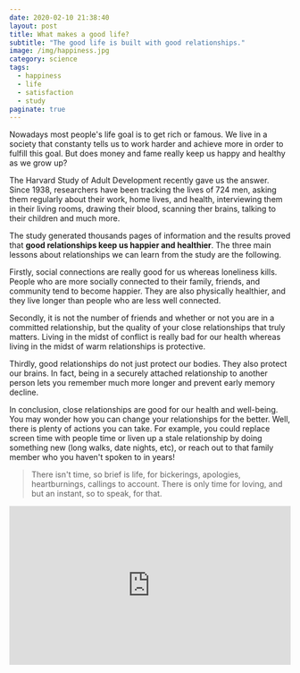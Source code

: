 ```yaml
---
date: 2020-02-10 21:38:40
layout: post
title: What makes a good life?
subtitle: "The good life is built with good relationships."
image: /img/happiness.jpg
category: science
tags:
  - happiness
  - life
  - satisfaction
  - study
paginate: true
---
```


Nowadays most people's life goal is to get rich or famous. We live in a society that constanty tells us to work harder and achieve more in order to fulfill this goal. But does money and fame really keep us happy and healthy as we grow up? 

The Harvard Study of Adult Development recently gave us the answer. Since 1938, researchers have been tracking the lives of 724 men, asking them regularly about their work, home lives, and health, interviewing them in their living rooms, drawing their blood, scanning ther brains, talking to their children and much more.

The study generated thousands pages of information and the results proved that **good relationships keep us happier and healthier**.
The three main lessons about relationships we can learn from the study are the following.

Firstly, social connections are really good for us whereas loneliness kills. People who are more socially connected to their family, friends, and community tend to become happier. They are also physically healthier, and they live longer than people who are less well connected.

Secondly, it is not the number of friends and whether or not you are in a committed relationship, but the quality of your close relationships that truly matters. Living in the midst of conflict is really bad for our health whereas living in the midst of warm relationships is protective. 

Thirdly, good relationships do not just protect our bodies. They also protect our brains. In fact, being in a securely attached relationship to another person lets you remember much more longer and prevent early memory decline.

In conclusion, close relationships are good for our health and well-being. You may wonder how you can change your relationships for the better. Well, there is plenty of actions you can take. For example, you could replace screen time with people time or liven up a stale relationship by doing something new (long walks, date nights, etc), or reach out to that family member who you haven't spoken to in years!

> There isn't time, so brief is life, for bickerings, apologies, heartburnings, callings to account. There is only time for loving, and but an instant, so to speak, for that.


<div style="max-width:854px"><div style="position:relative;height:0;padding-bottom:56.25%"><iframe src="https://embed.ted.com/talks/lang/fr/robert_waldinger_what_makes_a_good_life_lessons_from_the_longest_study_on_happiness" width="854" height="480" style="position:absolute;left:0;top:0;width:100%;height:100%" frameborder="0" scrolling="no" allowfullscreen></iframe></div></div>
